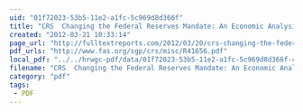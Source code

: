 ```yaml
---
uid: "01f72023-53b5-11e2-a1fc-5c969d8d366f"
title: "CRS  Changing the Federal Reserves Mandate: An Economic Analysis | Full Text Reports..."
created: "2012-03-21 10:33:14"
page_url: "http://fulltextreports.com/2012/03/20/crs-changing-the-federal-reserves-mandate-an-economic-analysis-2/"
pdf_urls: "http://www.fas.org/sgp/crs/misc/R41656.pdf"
local_pdf: "../../hrwgc-pdf/data/01f72023-53b5-11e2-a1fc-5c969d8d366f-crs-changing-the-federal-reserves-mandate-an-economic-analysis-full-text-reports.pdf"
filename: "CRS  Changing the Federal Reserves Mandate: An Economic Analysis | Full Text Reports.html"
category: "pdf"
tags: 
 - PDF
---
```

